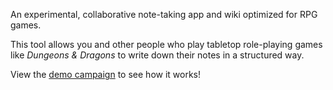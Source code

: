 An experimental, collaborative note-taking app and wiki optimized for RPG games. 

This tool allows you and other people who play tabletop role-playing games like *Dungeons & Dragons* to write down their notes in a structured way.

View the [demo campaign](https://demo.rpgnotes.lw1.at/) to see how it works!
